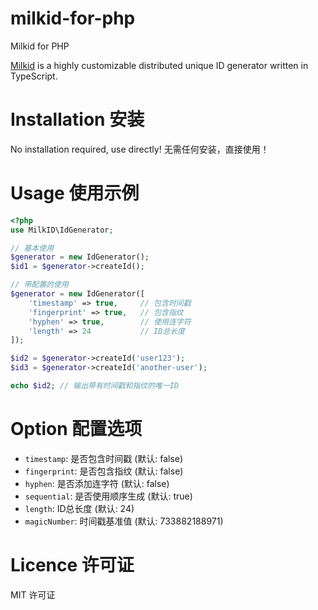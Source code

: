 # milkid-for-php
Milkid for PHP

[Milkid](https://github.com/akirarika/milkid) is a highly customizable distributed unique ID generator written in TypeScript.

# Installation 安装
No installation required, use directly! 无需任何安装，直接使用！

# Usage 使用示例

```php
<?php
use MilkID\IdGenerator;

// 基本使用
$generator = new IdGenerator();
$id1 = $generator->createId();

// 带配置的使用
$generator = new IdGenerator([
    'timestamp' => true,     // 包含时间戳
    'fingerprint' => true,   // 包含指纹
    'hyphen' => true,        // 使用连字符
    'length' => 24           // ID总长度
]);

$id2 = $generator->createId('user123');
$id3 = $generator->createId('another-user');

echo $id2; // 输出带有时间戳和指纹的唯一ID
```

# Option 配置选项

- `timestamp`: 是否包含时间戳 (默认: false)
- `fingerprint`: 是否包含指纹 (默认: false)
- `hyphen`: 是否添加连字符 (默认: false)
- `sequential`: 是否使用顺序生成 (默认: true)
- `length`: ID总长度 (默认: 24)
- `magicNumber`: 时间戳基准值 (默认: 733882188971)

# Licence 许可证

MIT 许可证

